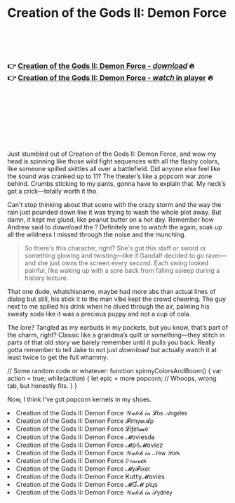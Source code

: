 <h1>Creation of the Gods II: Demon Force</h1>

<br><br><br>

<h3>👉 <a href="https://Jeremys-suiryramsalt1981.github.io/zpfydtsolb/">Creation of the Gods II: Demon Force - 𝘥𝘰𝘸𝘯𝘭𝘰𝘢𝘥</a> 🔥<br>
👉 <a href="https://Jeremys-suiryramsalt1981.github.io/zpfydtsolb/">Creation of the Gods II: Demon Force - 𝘸𝘢𝘵𝘤𝘩 in player</a> 🔥
</h3>



<br><br><br><br><br><br><br>


Just stumbled out of Creation of the Gods II: Demon Force, and wow my head is spinning like those wild fight sequences with all the flashy colors, like someone spilled skittles all over a battlefield. Did anyone else feel like the sound was cranked up to 11? The theater’s like a popcorn war zone behind. Crumbs sticking to my pants, gonna have to explain that. My neck’s got a crick—totally worth it tho.

Can't stop thinking about that scene with the crazy storm and the way the rain just pounded down like it was trying to wash the whole plot away. But damn, it kept me glued, like peanut butter on a hot day. Remember how Andrew said to 𝘥𝘰𝘸𝘯𝘭𝘰𝘢𝘥 the  ? Definitely one to 𝘸𝘢𝘵𝘤𝘩 the   again, soak up all the wildness I missed through the noise and the munching.

> So there's this character, right? She's got this staff or sword or something glowing and twisting—like if Gandalf decided to go raver—and she just owns the screen every second. Each swing looked painful, like waking up with a sore back from falling asleep during a history lecture.

That one dude, whatshisname, maybe had more abs than actual lines of dialog but still, his stick it to the man vibe kept the crowd cheering. The guy next to me spilled his drink when he dived through the air, palming his sweaty soda like it was a precious puppy and not a cup of cola.

The lore? Tangled as my earbuds in my pockets, but you know, that’s part of the charm, right? Classic like a grandma’s quilt or something—they stitch in parts of that old story we barely remember until it pulls you back. Really gotta remember to tell Jake to not just 𝘥𝘰𝘸𝘯𝘭𝘰𝘢𝘥 but actually 𝘸𝘢𝘵𝘤𝘩 it at least twice to get the full whammy.

// Some random code or whatever: 
function spinnyColorsAndBoom() {
    var action = true;
    while(action) {
        let epic = more popcorn;
        // Whoops, wrong tab, but honestly fits.
    }
}

Now, I think I've got popcorn kernels in my shoes.

<li>Creation of the Gods II: Demon Force 𝒲𝒶𝓉𝒸𝒽 𝒾𝓃 𝓛𝗈𝗌 𝒜𝗇𝗀𝖾𝗅𝖾𝗌</li>
<li>Creation of the Gods II: Demon Force 𝓕𝗂𝗅𝗆𝗒𝗐𝓐ρ</li>
<li>Creation of the Gods II: Demon Force 𝓛𝗂ƒ𝖾𝗍𝗂𝓶𝖾</li>
<li>Creation of the Gods II: Demon Force 𝓜𝗈ν𝗂𝖾𝗌ԁ𝖆</li>
<li>Creation of the Gods II: Demon Force 𝓜ρ𝟜𝓜𝗈ν𝗂𝖾𝗓</li>
<li>Creation of the Gods II: Demon Force 𝒲𝒶𝓉𝒸𝒽 𝒾𝓃 𝒩𝖾𝗐 𝒴𝗈𝗋𝗄</li>
<li>Creation of the Gods II: Demon Force 𝙿𝑒𝒶𝒸𝓸𝐜𝗄</li>
<li>Creation of the Gods II: Demon Force 𝓜𝗒𝓕𝗅𝗂𝗑𝖾𝗋</li>
<li>Creation of the Gods II: Demon Force Ҝ𝗎𝗍𝗍𝗒𝓜𝗈ν𝗂𝖾𝗌</li>
<li>Creation of the Gods II: Demon Force 𝓜Ɠ𝓜 ρ𝗅ų𝗌</li>
<li>Creation of the Gods II: Demon Force 𝒲𝒶𝓉𝒸𝒽 𝒾𝓃 𝒮𝗒𝖽𝗇𝖾𝗒</li>
